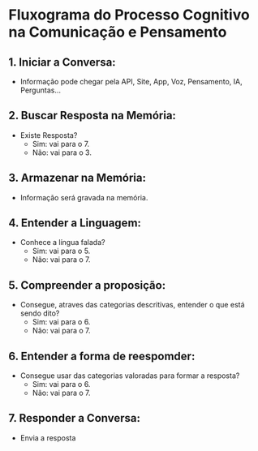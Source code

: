 # Fluxograma do Processo Cognitivo na Comunicação e Pensamento

## 1. **Iniciar a Conversa:**

- Informação pode chegar pela API, Site, App, Voz, Pensamento, IA, Perguntas...

## 2. **Buscar Resposta na Memória:**

- Existe Resposta?
  - Sim: vai para o 7.
  - Não: vai para o 3.

## 3. **Armazenar na Memória:**

- Informação será gravada na memória.

## 4. **Entender a Linguagem:**

- Conhece a língua falada?
  - Sim: vai para o 5.
  - Não: vai para o 7.

## 5. **Compreender a proposição:**

- Consegue, atraves das categorias descritivas, entender o que está sendo dito?
  - Sim: vai para o 6.
  - Não: vai para o 7.

## 6. **Entender a forma de reespomder:**

- Consegue usar das categorias valoradas para formar a resposta?
  - Sim: vai para o 6.
  - Não: vai para o 7.

## 7. **Responder a Conversa:**

- Envia a resposta
